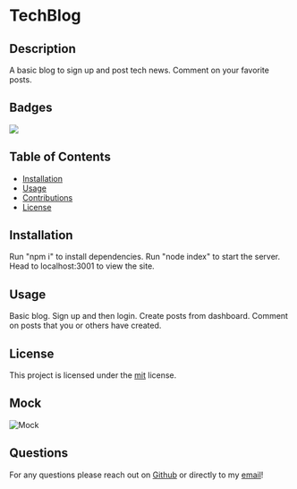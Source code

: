 # TechBlog

## Description 

A basic blog to sign up and post tech news. Comment on your favorite posts.

## Badges

![](https://img.shields.io/static/v1?label=license&message=mit&color=brightgreen?style=plastic&logo=appveyor)

## Table of Contents

* [Installation](#installation)
* [Usage](#usage)
* [Contributions](#contributing)
* [License](#license)


## Installation

Run "npm i" to install dependencies. Run "node index" to start the server. Head to localhost:3001 to view the site.


## Usage 

Basic blog. Sign up and then login. Create posts from dashboard. Comment on posts that you or others have created. 


## License

This project is licensed under the [mit](https://choosealicense.com/licenses/mit) license.

## Mock

![Mock](https://github.com/CucciPro/TechBlog/blob/master/assets/images/demo.gif)

## Questions

For any questions please reach out on [Github](https://github.com/CucciPro/) or directly to my [email](josej@email.arizona.edu)!

